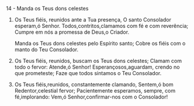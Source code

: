 14 - Manda os Teus dons celestes

1. Os Teus fiéis, reunidos ante a Tua presença,
   O santo Consolador esperam,ó Senhor.
   Todos,contritos,clamamos com fé e com reverência;
   Cumpre em nós a promessa de Deus,o Criador.

   Manda os Teus dons celestes pelo Espírito santo;
   Cobre os fiéis com o manto do Teu Consolador.

2. Os Teus fiéis, reunidos, buscam os Teus dons celestes;
   Clamam com todo o fervor: Atende,ó Senhor!
   Esperançosos,aguardam, crendo no que prometeste;
   Faze que todos sintamos o Teu Consolador.

3. Os Teus fiéis,reunidos, constantemente clamando,
   Sentem,ó bom Redentor,celestial fervor;
   Pacientemente esperamos, sempre, com fé,implorando:
   Vem,ó Senhor,confirmar-nos com o Consolador!

